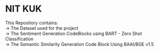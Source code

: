 # NIT KUK
This Repository contains:
<br>
-> The Dataset used for the project<br>
-> The Sentiment Generation CodeBlocks using BART - Zero Shot Classification<br>
-> The Semantic Similarity Generation Code Block Using BAAI/BGE v1.5
